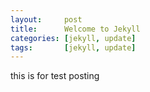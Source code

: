 ```yaml
---
layout:     post
title:      Welcome to Jekyll
categories: [jekyll, update]
tags:       [jekyll, update]
---
```


this is for test posting
